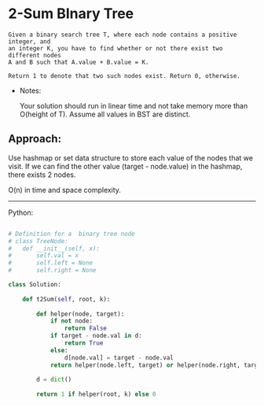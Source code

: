 # 2-Sum BInary Tree

    Given a binary search tree T, where each node contains a positive integer, and
    an integer K, you have to find whether or not there exist two different nodes
    A and B such that A.value + B.value = K.

    Return 1 to denote that two such nodes exist. Return 0, otherwise.

- Notes:


    Your solution should run in linear time and not take memory more than O(height of T).
    Assume all values in BST are distinct.


## Approach:

Use hashmap or set data structure to store each value of the nodes that we
visit. If we can find the other value (target - node.value) in the hashmap,
there exists 2 nodes.

O(n) in time and space complexity.

---

Python:

```python

# Definition for a  binary tree node
# class TreeNode:
#	def __init__(self, x):
#		self.val = x
#		self.left = None
#		self.right = None

class Solution:
    
    def t2Sum(self, root, k):
        
        def helper(node, target):
            if not node:
                return False
            if target - node.val in d:
                return True
            else:
                d[node.val] = target - node.val
            return helper(node.left, target) or helper(node.right, target)
        
        d = dict()
        
        return 1 if helper(root, k) else 0
```

